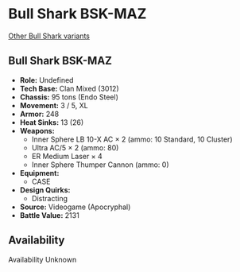 # Bull Shark BSK-MAZ 

[Other Bull Shark variants](../bull_shark.md) 

## Bull Shark BSK-MAZ 

- **Role:** Undefined 
- **Tech Base:** Clan Mixed (3012) 
- **Chassis:** 95 tons (Endo Steel) 
- **Movement:** 3 / 5, XL 
- **Armor:** 248 
- **Heat Sinks:** 13 (26) 
- **Weapons:** 
  - Inner Sphere LB 10-X AC × 2 (ammo: 10 Standard, 10 Cluster) 
  - Ultra AC/5 × 2 (ammo: 80) 
  - ER Medium Laser × 4 
  - Inner Sphere Thumper Cannon (ammo: 0) 
- **Equipment:** 
  - CASE 
- **Design Quirks:** 
  - Distracting 
- **Source:** Videogame (Apocryphal) 
- **Battle Value:** 2131 

## Availability 

Availability Unknown 


